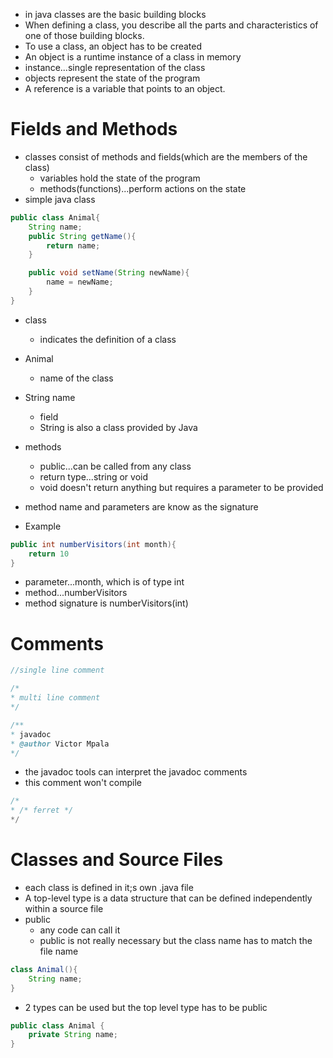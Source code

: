 - in java classes are the basic building blocks 
- When defining a class, you describe all the parts and characteristics of one of those building blocks.
- To use a class, an object has to be created 
- An object is a runtime instance of a class in memory
- instance...single representation of the class 
- objects represent the state of the program 
- A reference is a variable that points to an object.

# Fields and Methods 
- classes consist of methods and fields(which are the members of the class)
	- variables hold the state of the program
	- methods(functions)...perform actions on the state 
- simple java class 
```java 
public class Animal{
	String name;
	public String getName(){
		return name;
	}

	public void setName(String newName){
		name = newName;
	}
}
```
- class 
	- indicates the definition of a class 
- Animal 
	- name of the class 
- String name 
	- field 
	- String is also a class provided by Java 
- methods
	- public...can be called from any class 
	- return type...string or void 
	- void doesn't return anything but requires a parameter to be provided 
- method name and parameters are know as the signature 

- Example
```java 
public int numberVisitors(int month){
	return 10
}
```
- parameter...month, which is of type int
- method...numberVisitors 
- method signature is numberVisitors(int)

# Comments 
```java 
//single line comment

/*
* multi line comment 
*/

/**
* javadoc 
* @author Victor Mpala
*/
```
- the javadoc tools can interpret the javadoc comments 
- this comment won't compile
```java
/*
* /* ferret */
*/
```

# Classes and Source Files 
- each class is defined in it;s own .java file
- A top-­level type is a data structure that can be defined independently within a source file
- public
	- any code can call it 
	- public is not really necessary but the class name has to match the file name 

```java 
class Animal(){
	String name;
}
```
- 2 types can be used but the top level type has to be public 

```java 
public class Animal {
	private String name;
}
```
